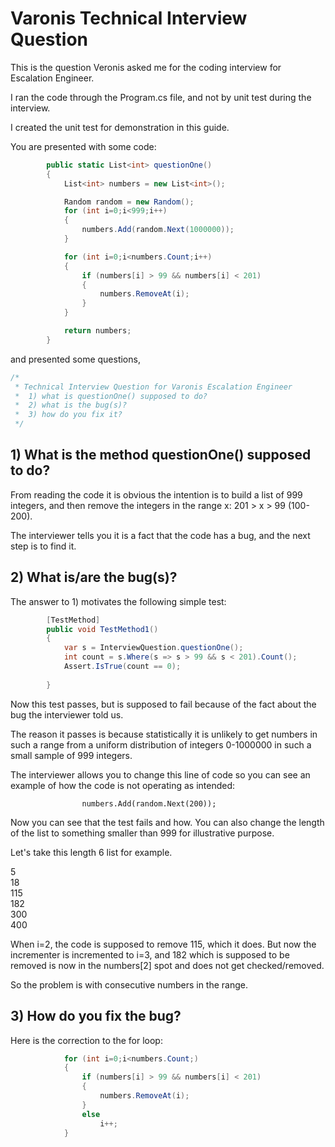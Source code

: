 # Varonis Technical Interview Question

This is the question Veronis asked me for the coding interview for Escalation Engineer.

I ran the code through the Program.cs file, and not by unit test during
the interview.

I created the unit test for demonstration in this guide.

You are presented with some code:

```csharp
        public static List<int> questionOne()
        {
            List<int> numbers = new List<int>();

            Random random = new Random();
            for (int i=0;i<999;i++)
            {
                numbers.Add(random.Next(1000000));
            }

            for (int i=0;i<numbers.Count;i++)
            {
                if (numbers[i] > 99 && numbers[i] < 201)
                {
                    numbers.RemoveAt(i);
                }
            }

            return numbers;
        }
```

and presented some questions,

```csharp
/*
 * Technical Interview Question for Varonis Escalation Engineer
 *  1) what is questionOne() supposed to do?
 *  2) what is the bug(s)?
 *  3) how do you fix it?
 */
```

## 1) What is the method questionOne() supposed to do?

From reading the code it is obvious the intention is to build a list of 999
 integers, and then remove the integers in the range x: 201 > x > 99 (100-200).
 
The interviewer tells you it is a fact that the code has a bug, and the next step
is to find it.

## 2) What is/are the bug(s)?


The answer to 1) motivates the following simple test:

```csharp
        [TestMethod]
        public void TestMethod1()
        {
            var s = InterviewQuestion.questionOne();
            int count = s.Where(s => s > 99 && s < 201).Count();
            Assert.IsTrue(count == 0);
            
        }
```

Now this test passes, but is supposed to fail because of the fact about
 the bug the interviewer told us.
 
The reason it passes is because statistically it is unlikely to get numbers in
such a range from a uniform distribution of integers 0-1000000 in such a small
sample of 999 integers.

The interviewer allows you to change this line of code so you can see an example
of how the code is not operating as intended:

```charp
                numbers.Add(random.Next(200));
```

Now you can see that the test fails and how. You can also change the length of the list to something smaller than 999 for illustrative purpose.

Let's take this length 6 list for example.

5
\
18
\
115
\
182
\
300
\
400

When i=2, the code is supposed to remove 115, which it does. But now the incrementer
is incremented to i=3, and 182 which is supposed to be removed is now in the
numbers[2] spot and does not get checked/removed.

So the problem is with consecutive numbers in the range.

## 3) How do you fix the bug?

Here is the correction to the for loop:

```csharp
            for (int i=0;i<numbers.Count;)
            {
                if (numbers[i] > 99 && numbers[i] < 201)
                {
                    numbers.RemoveAt(i);
                }
                else
                    i++;
            }
```
